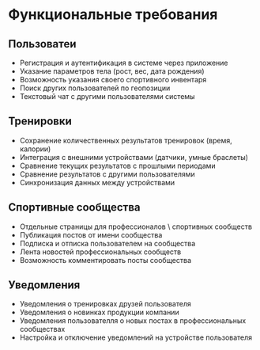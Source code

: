 # Функциональные требования

## Пользоватеи

- Регистрация и аутентификация в системе через приложение
- Указание параметров тела (рост, вес, дата рождения)
- Возможность указания своего спортивного инвентаря
- Поиск других пользователей по геопозиции
- Текстовый чат с другими пользователями системы

## Тренировки

- Сохранение количественных результатов тренировок (время, калории)
- Интеграция с внешними устройствами (датчики, умные браслеты)
- Сравнение текущих результатов с прошлыми периодами
- Сравнение результатов с другими пользователями
- Синхронизация данных между устройствами

## Спортивные сообщества

- Отдельные страницы для профессионалов \ спортивных сообществ
- Публикация постов от имени сообщества
- Подписка и отписка пользователем на сообщества
- Лента новостей профессиональных сообществ
- Возможность комментировать посты сообщества

## Уведомления

- Уведомления о тренировках друзей пользователя
- Уведомления о новинках продукции компании
- Уведомления пользователля о новых постах в профессиональных сообществах
- Настройка и отключение уведомлений на устройстве пользователя
